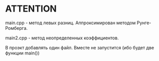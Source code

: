 # ATTENTION
main.cpp - метод левых разниц. Аппроксимирован методом Рунге-Ромберга.

main2.cpp - метод неопределенных коэффициентов.


В проэкт добавлять один файл. Вместе не запустится (ибо будет две функции main())
